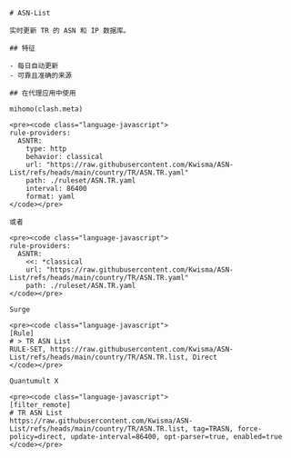 
    # ASN-List
    
    实时更新 TR 的 ASN 和 IP 数据库。
    
    ## 特征
    
    - 每日自动更新
    - 可靠且准确的来源
    
    ## 在代理应用中使用
    
    mihomo(clash.meta)
   
    <pre><code class="language-javascript">
    rule-providers:
      ASNTR:
        type: http
        behavior: classical
        url: "https://raw.githubusercontent.com/Kwisma/ASN-List/refs/heads/main/country/TR/ASN.TR.yaml"
        path: ./ruleset/ASN.TR.yaml
        interval: 86400
        format: yaml
    </code></pre>

    或者

    <pre><code class="language-javascript">
    rule-providers:
      ASNTR:
        <<: *classical
        url: "https://raw.githubusercontent.com/Kwisma/ASN-List/refs/heads/main/country/TR/ASN.TR.yaml"
        path: ./ruleset/ASN.TR.yaml
    </code></pre>
    
    Surge
    
    <pre><code class="language-javascript">
    [Rule]
    # > TR ASN List
    RULE-SET, https://raw.githubusercontent.com/Kwisma/ASN-List/refs/heads/main/country/TR/ASN.TR.list, Direct
    </code></pre>
    
    Quantumult X
    
    <pre><code class="language-javascript">
    [filter_remote]
    # TR ASN List
    https://raw.githubusercontent.com/Kwisma/ASN-List/refs/heads/main/country/TR/ASN.TR.list, tag=TRASN, force-policy=direct, update-interval=86400, opt-parser=true, enabled=true
    </code></pre>
    